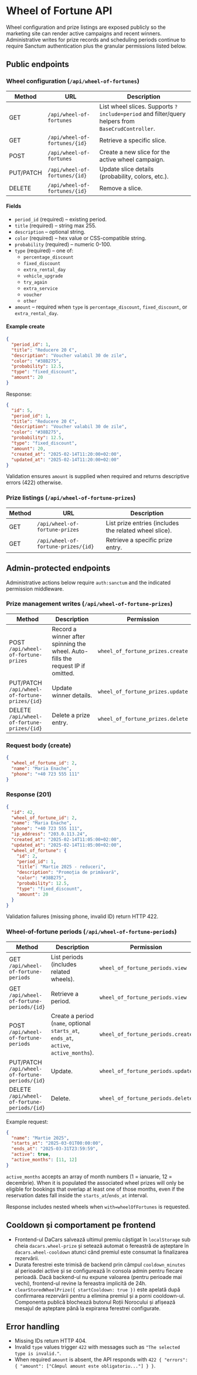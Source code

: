 # Wheel of Fortune API

Wheel configuration and prize listings are exposed publicly so the marketing site can render active campaigns and recent winners. Administrative writes for prize records and scheduling periods continue to require Sanctum authentication plus the granular permissions listed below.

## Public endpoints

### Wheel configuration (`/api/wheel-of-fortunes`)
| Method | URL | Description |
| --- | --- | --- |
| GET | `/api/wheel-of-fortunes` | List wheel slices. Supports `?include=period` and filter/query helpers from `BaseCrudController`. |
| GET | `/api/wheel-of-fortunes/{id}` | Retrieve a specific slice. |
| POST | `/api/wheel-of-fortunes` | Create a new slice for the active wheel campaign. |
| PUT/PATCH | `/api/wheel-of-fortunes/{id}` | Update slice details (probability, colors, etc.). |
| DELETE | `/api/wheel-of-fortunes/{id}` | Remove a slice. |

#### Fields
- `period_id` (required) – existing period.
- `title` (required) – string max 255.
- `description` – optional string.
- `color` (required) – hex value or CSS-compatible string.
- `probability` (required) – numeric 0-100.
- `type` (required) – one of:
  - `percentage_discount`
  - `fixed_discount`
  - `extra_rental_day`
  - `vehicle_upgrade`
  - `try_again`
  - `extra_service`
  - `voucher`
  - `other`
- `amount` – required when `type` is `percentage_discount`, `fixed_discount`, or `extra_rental_day`.

#### Example create
```json
{
  "period_id": 1,
  "title": "Reducere 20 €",
  "description": "Voucher valabil 30 de zile",
  "color": "#38B275",
  "probability": 12.5,
  "type": "fixed_discount",
  "amount": 20
}
```

Response:
```json
{
  "id": 5,
  "period_id": 1,
  "title": "Reducere 20 €",
  "description": "Voucher valabil 30 de zile",
  "color": "#38B275",
  "probability": 12.5,
  "type": "fixed_discount",
  "amount": 20,
  "created_at": "2025-02-14T11:20:00+02:00",
  "updated_at": "2025-02-14T11:20:00+02:00"
}
```

Validation ensures `amount` is supplied when required and returns descriptive errors (422) otherwise.

### Prize listings (`/api/wheel-of-fortune-prizes`)
| Method | URL | Description |
| --- | --- | --- |
| GET | `/api/wheel-of-fortune-prizes` | List prize entries (includes the related wheel slice). |
| GET | `/api/wheel-of-fortune-prizes/{id}` | Retrieve a specific prize entry. |

## Admin-protected endpoints

Administrative actions below require `auth:sanctum` and the indicated permission middleware.

### Prize management writes (`/api/wheel-of-fortune-prizes`)
| Method | Description | Permission |
| --- | --- | --- |
| POST `/api/wheel-of-fortune-prizes` | Record a winner after spinning the wheel. Auto-fills the request IP if omitted. | `wheel_of_fortune_prizes.create` |
| PUT/PATCH `/api/wheel-of-fortune-prizes/{id}` | Update winner details. | `wheel_of_fortune_prizes.update` |
| DELETE `/api/wheel-of-fortune-prizes/{id}` | Delete a prize entry. | `wheel_of_fortune_prizes.delete` |

### Request body (create)
```json
{
  "wheel_of_fortune_id": 2,
  "name": "Maria Enache",
  "phone": "+40 723 555 111"
}
```

### Response (201)
```json
{
  "id": 42,
  "wheel_of_fortune_id": 2,
  "name": "Maria Enache",
  "phone": "+40 723 555 111",
  "ip_address": "203.0.113.24",
  "created_at": "2025-02-14T11:05:00+02:00",
  "updated_at": "2025-02-14T11:05:00+02:00",
  "wheel_of_fortune": {
    "id": 2,
    "period_id": 1,
    "title": "Martie 2025 - reduceri",
    "description": "Promoția de primăvară",
    "color": "#38B275",
    "probability": 12.5,
    "type": "fixed_discount",
    "amount": 20
  }
}
```

Validation failures (missing phone, invalid ID) return HTTP 422.

### Wheel-of-fortune periods (`/api/wheel-of-fortune-periods`)
| Method | Description | Permission |
| --- | --- | --- |
| GET `/api/wheel-of-fortune-periods` | List periods (includes related wheels). | `wheel_of_fortune_periods.view` |
| GET `/api/wheel-of-fortune-periods/{id}` | Retrieve a period. | `wheel_of_fortune_periods.view` |
| POST `/api/wheel-of-fortune-periods` | Create a period (`name`, optional `starts_at`, `ends_at`, `active`, `active_months`). | `wheel_of_fortune_periods.create` |
| PUT/PATCH `/api/wheel-of-fortune-periods/{id}` | Update. | `wheel_of_fortune_periods.update` |
| DELETE `/api/wheel-of-fortune-periods/{id}` | Delete. | `wheel_of_fortune_periods.delete` |

Example request:
```json
{
  "name": "Martie 2025",
  "starts_at": "2025-03-01T00:00:00",
  "ends_at": "2025-03-31T23:59:59",
  "active": true,
  "active_months": [11, 12]
}
```

`active_months` accepts an array of month numbers (1 = ianuarie, 12 = decembrie). When it is populated the associated wheel
prizes will only be eligible for bookings that overlap at least one of those months, even if the reservation dates fall inside the
`starts_at`/`ends_at` interval.

Response includes nested wheels when `with=wheelOfFortunes` is requested.

## Cooldown și comportament pe frontend

- Frontend-ul DaCars salvează ultimul premiu câștigat în `localStorage` sub cheia `dacars.wheel-prize` și setează automat o
  fereastră de așteptare în `dacars.wheel-cooldown` atunci când premiul este consumat la finalizarea rezervării.
- Durata ferestrei este trimisă de backend prin câmpul `cooldown_minutes` al perioadei active și se configurează în consola admin
  pentru fiecare perioadă. Dacă backend-ul nu expune valoarea (pentru perioade mai vechi), frontend-ul revine la fereastra implicită de 24h.
- `clearStoredWheelPrize({ startCooldown: true })` este apelată după confirmarea rezervării pentru a elimina premiul și a porni cooldown-ul.
  Componenta publică blochează butonul Roții Norocului și afișează mesajul de așteptare până la expirarea ferestrei configurate.

## Error handling
- Missing IDs return HTTP 404.
- Invalid `type` values trigger `422` with messages such as `"The selected type is invalid."`.
- When required `amount` is absent, the API responds with `422 { "errors": { "amount": ["Câmpul amount este obligatoriu..."] } }`.
